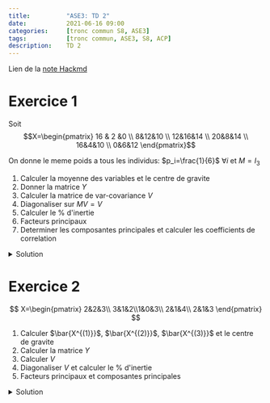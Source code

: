 ```yaml
---
title:          "ASE3: TD 2"
date:           2021-06-16 09:00
categories:     [tronc commun S8, ASE3]
tags:           [tronc commun, ASE3, S8, ACP]
description:    TD 2
---
```

Lien de la [note Hackmd](https://hackmd.io/@lemasymasa/SkAH2b0q_)

# Exercice 1

Soit $$X=\begin{pmatrix} 16 & 2 &0 \\ 8&12&10 \\ 12&16&14 \\ 20&8&14 \\ 16&4&10 \\ 0&6&12 \end{pmatrix}$$

On donne le meme poids a tous les individus: $p_i=\frac{1}{6}$ $\forall i$ et $M=I_3$

1. Calculer la moyenne des variables et le centre de gravite
2. Donner la matrice $Y$
3. Calculer la matrice de var-covariance $V$
4. Diagonaliser sur $MV=V$
5. Calculer le $\%$ d'inertie
6. Facteurs principaux
7. Determiner les composantes principales et calculer les coefficients de correlation 

<details markdown="1">
<summary>Solution</summary>

$$
\begin{aligned}
&\begin{matrix}X^{(1)}&X^{(2)}&X^{(3)}\end{matrix}\\
X=&\begin{pmatrix} 16 & 2 &0 \\ 8&12&10 \\ 12&16&14 \\ 20&8&14 \\ 16&4&10 \\ 0&6&12 \end{pmatrix}
\end{aligned}
$$

1.

$p_i=\frac{1}{6}$ $\forall i=1,2,4,5,6$ poids de chaque individu et $M=I_3$ metrique

**La moyenne des variables:**

$$
\bar X^{(1)}=\sum_{i=1}^6p_iX_i^{(1)} = \frac{1}{6}\sum_{i=1}^6X_i^{(1)}=\frac{72}{6}=12\\
\bar X^{(2)}=\frac{1}{6}\sum_{i=1}^6X_i^{(2)}=\frac{1}{6}\bullet 48=8\\
\bar X^{(3)}=\frac{1}{6}\sum_{i=1}^6X_i^{(3)}=\frac{60}{6}=10
$$

Donc $\bar X^{(1)}=12$, $X^{(2)}=8$, $X^{(3)}=10$.

Le centre de gravite du nuage forme par les 3 individus:

$$
g^T=(12, 8, 10)
$$

2.

**Tableau des donnees centrees $Y$**

$$
y_i^{(j)}=X_i^{(j)}=\bar X^{(j)}\\
Y=\begin{pmatrix}
4&-6&-10\\
-4&4&0\\
0&8&4\\
8&0&4\\
4&-4&0\\
-12&-2&2
\end{pmatrix}
$$

3.

Matrice de var-covariance

$V=Y^TDY$ avec $D=\frac{1}{6}I_6$

$$
\Rightarrow V=\frac{1}{6}Y^TY=\begin{pmatrix}
\frac{128}{3}&-\frac{16}{3}&-\frac{16}{3}\\
-\frac{16}{3}&\frac{68}{3}&\frac{44}{3}\\
-\frac{16}{3}&\frac{44}{3}&\frac{68}{3}
\end{pmatrix}
$$

4.

**Diagonalisation de $MV=V$**

$M=I_3$: metriques de l'espaces des individus

$P_V(\lambda)=det(V-\lambda I_3)$ polynome caracteristiques de $V$

$$
\begin{aligned}
P_v(\lambda)&=\begin{vmatrix}
\frac{128}{3}-\lambda&-\frac{16}{3}&-\frac{16}{3}\\
-\frac{16}{3}&\frac{68}{3}-\lambda&\frac{44}{3}\\
-\frac{16}{3}&\frac{44}{3}&\frac{68}{3}-\lambda
\end{vmatrix}\\
C_1\to C_1&+C_2+C_3\\
P_v(\lambda)&=(32-\lambda)\begin{vmatrix}
1&-\frac{16}{3}&-\frac{16}{3}\\
1&\frac{68}{3}-\lambda&\frac{44}{3}\\
1&\frac{44}{3}&\frac{68}{3}-\lambda
\end{vmatrix}\quad\text{par linearite}\\
L_2\to L_2-L_1&\text{ et }L_3\to L_3-L_1\\
P_v(\lambda)&=(32-\lambda)\begin{vmatrix}
1&-\frac{16}{3}&-\frac{16}{3}\\
0&28-\lambda&20\\
0&20&28-\lambda
\end{vmatrix}\\
&= (32-\lambda)((28-\lambda)^2-(20)^2)\\
&= (32-\lambda)(28\lambda-20)(28-\lambda+20)
\end{aligned}\\
\color{red}{\boxed{P_V(\lambda) = (32-\lambda)(8-\lambda)(48-\lambda)}}
$$

Les valeurs propres de $V$: $\lambda_1=48$, $\lambda_2=32$, $\lambda_3=8$ (ordre decroissant)

5.

**Le $\%$ d'inertie**

- Le $1^{er}$ axe: $\frac{\lambda_1}{\lambda_1+\lambda_2+\lambda_3}=\frac{48}{88}=0,54 = 54\%$
- Le $2^{e}$ axe: $\frac{\lambda_2}{\lambda_1+\lambda_2+\lambda_3}=\frac{32}{88}=0,36=36\%$
- Le $3^{e}$ axe: $\frac{\lambda_3}{\lambda_1+\lambda_2+\lambda_3}=\frac{8}{88}=0,09=9\%$

Le plan factoriel: $\frac{\lambda_1+\lambda_2}{\lambda_1+\lambda_2+\lambda_3}=\frac{80}{88}=90\%$

6.

Les facteurs principaux sont les deux vecteurs propres associes aux valeurs propres $\lambda_1=48$ et $\lambda_2=32$.

$$
E_{48}=Ker(V-48I_3)\\
\forall u=\begin{pmatrix}x \\ y \\ z\end{pmatrix}\in E_{48} \Leftrightarrow (V-48I_3)\begin{pmatrix}x \\ y \\ z\end{pmatrix} = \vec 0\\
\begin{cases}
-\frac{16}{3}x-\frac{16}{3}y-\frac{16}{3}z=0\\
-\frac{16}{3}x - \frac{76}{3}y+\frac{44}{3}z=0\\
-\frac{16}{3}x + \frac{44}{3}-\frac{76}{3}z=0\\
\end{cases}
\Leftrightarrow
\begin{cases}
x+y+z=0\quad(1)\\
-16x-76y+44z=0\quad(2)\\
-16x+44y-76z=0\quad(3)
\end{cases}\\
(2)-(3)\Rightarrow -120y+120z=0\Rightarrow\color{green}{\boxed{y=z}}\\
(1)\Rightarrow\color{green}{\boxed{x=-2z}}\\
E_{48}=Vect(\begin{pmatrix}2 \\ -1 \\ -1\end{pmatrix})\quad\text{Droite vectorielle}\\
u^{(1)}=\frac{1}{\sqrt{4+1+1}}\begin{pmatrix}2 \\ -1 \\ -1\end{pmatrix}=\frac{1}{\sqrt{6}}\begin{pmatrix}2 \\ -1 \\ -1\end{pmatrix}\\
\color{red}{u^{(1)}\text{ est norme}}\\
\Biggr\Vert\begin{pmatrix}2 \\ -1 \\ -1\end{pmatrix}\Biggr\Vert=\sqrt{4+1+1} = \sqrt{6}\\
E_{32}=Ker(V-32I_3)\\
\forall u=\begin{pmatrix}x \\ y \\ z\end{pmatrix}\in E_{32}\Leftrightarrow (V-32I+3)\begin{pmatrix}x \\ y \\ z\end{pmatrix}=\vec 0\\
\begin{cases}
32x-16y-16z=0\quad(1)\\
-16x-28y+44z=0\quad(2)\\
-16x+44y-28z=0\quad(3)
\end{cases}\\
\begin{cases}
(2)-(3)&\Rightarrow\color{green}{\boxed{y=z}}\\
(1)&\Rightarrow\color{green}{\boxed{y=x}}
\end{cases}\\
\color{red}{\boxed{E_{32}=Vect\begin{pmatrix}1 \\ 1 \\ 1\end{pmatrix}\quad\text{Droite}}}\\
u^{(2)}=\frac{1}{\sqrt{3}}\begin{pmatrix}1 \\ 1 \\ 1\end{pmatrix}\quad\text{norme}
$$

<div class="alert alert-success" role="alert" markdown="1">
$(u^{(1)},u^{(2)})$ base orthonormee
</div>

7.

Composantes principales

$$
C^{(i)}=Yu^{(i)}\quad i=1,2
$$

La $1^{ere}$ composante:

$$
\begin{aligned}
C^{(1)}&=Yu^{(1)}=\begin{pmatrix}
4&-6&-10\\
-4&4&0\\
0&8&4\\
8&0&4\\
4&-4&0\\
-12&-2&2
\end{pmatrix}\bullet
\frac{1}{\sqrt{6}}
\begin{pmatrix}
2\\
-1\\
-1
\end{pmatrix}\\
&= \begin{pmatrix}
4\sqrt{6}\\
-2\sqrt{6}\\
-2\sqrt{6}\\
2\sqrt{6}\\
2\sqrt{6}\\
-4\sqrt{6}
\end{pmatrix}\quad\text{variable centree}
\end{aligned}
$$

$$
C^{(2)}=Yu^{(2)}=\begin{pmatrix}
-4\sqrt{3}\\
0\\
4\sqrt{3}\\
4\sqrt{3}\\
0\\
-4\sqrt{3}
\end{pmatrix}\quad\text{variable centree}
$$

<div class="alert alert-warning" role="alert" markdown="1">
**Remarque**
Ces composantes principales contiennent les projections des individus sur les 2 axes factoriels.
</div>


*Calcul des coefficients de correlation*:

$$
\rho(X_1^{(1)}, C^{(1)})=\frac{Cov(X^{(1)},C^{(1)})}{\sigma_{X^{(1)}}\sigma_{C^{(1)}}}\\
Cov(X^{(1)},C^{(1)})=<y^{(1)},C^{(1)}>={y^{(1)}}^TD.C^{(1)}\quad\text{produit scalaire de l'espace des variables}\\
D=\frac{1}{6}I_6\quad\text{Metriques dans l'espace des variables}\\
\color{green}{\boxed{Cov(X^{(1)},C^{(1)}) = \frac{1}{6}{y^{(1)}}^TC^{(1)}}}
$$

$$
\begin{aligned}
Cov(X^{(1)},C^{(1)})&=\frac{1}{6}(16\sqrt{6}+8\sqrt{6}+16\sqrt{6}+8\sqrt{6}+48\sqrt{6})\\
&= \frac{96\sqrt{6}}{6}=\color{green}{\boxed{16\sqrt{6}}}
\end{aligned}\\
\sigma_{X^{(1)}} = \sqrt{V(X^{(1)})} = \sqrt{\frac{128}{3}}\\
\begin{aligned}
\sigma_{C^{(1)}}=\Vert C^{(1)}\Vert&=\sqrt{<C^{(1)},C^{(1)}>}\\
&= \sqrt{\frac{1}{6}(96+24+24+24+24+96)}\\
&=\color{green}{\boxed{4\sqrt{3}}}
\end{aligned}\\
\rho(X^{(1)}, C^{(1)}) =\frac{16\sqrt{6}}{\sqrt{\frac{128}{3}}\bullet 4\sqrt{3}} = \color{green}{\boxed{\frac{\sqrt{3}}{2}}}
$$

**Tableau des correlations:**

||$C^{(1)}$|$C^{(2)}$|
|-|-|-|
|$X^{(1)}$|$\frac{\sqrt{3}}{2}=0,87$|$\frac{1}{2}=0,5$|
|$X^{(2)}$|$-\sqrt{\frac{6}{17}}=-0,59$|$\frac{2\sqrt{34}}{17}=0,69$|
|$X^{(3)}$|$-0,59$|$0,69$|

</details>

# Exercice 2

$$
X=\begin{pmatrix}
2&2&3\\
3&1&2\\1&0&3\\
2&1&4\\
2&1&3
\end{pmatrix}
$$

1. Calculer $\bar{X^{(1)}}$, $\bar{X^{(2)}}$, $\bar{X^{(3)}}$ et le centre de gravite
2. Calculer la matrice $Y$
3. Calculer $V$
4. Diagonaliser $V$ et calculer le $\%$ d'inertie
5. Facteurs principaux et composantes principales

<details markdown="1">
<summary>Solution</summary>

1.

$$
P_i=\frac{1}{5}\quad\forall i\\
\bar{X^{(1)}}=2, \bar{X^{(2)}}=1, \bar{X^{(2)}}=3\\
g^T=(2,1,3)
$$

2.

$$
Y=\begin{pmatrix}
0 &1&0\\
1&0&-1\\
-1&-1&0\\
0&0&1\\
0&0&0
\end{pmatrix}
$$

3.

$$
V = Y^TDY\\
D = \frac{1}{5}I_5\\
\begin{aligned}
V &= \frac{1}{5}Y^TY\\
&=\frac{1}{5}\begin{pmatrix}
2&1&-1\\
1&2&0\\
-1&0&2
\end{pmatrix}
\end{aligned}\\
\begin{aligned}
P_{Y^TY}(\lambda)&=\begin{vmatrix}
2-\lambda &1&-1\\
1 &2-\lambda&0\\
-1&0&2-\lambda
\end{vmatrix}\quad C_2\to C_2+C_3\\
&=\begin{vmatrix}
2-\lambda &0&-1\\
1 &2-\lambda&0\\
-1&2-\lambda&2-\lambda
\end{vmatrix}\quad L_2\to L_3-L_2\\
&= \begin{vmatrix}
2-\lambda &0&-1\\
1 &2-\lambda&0\\
-2&0&2-\lambda
\end{vmatrix}\\
&= (2-\lambda)((2-\lambda)^2-2)\\
&=(2-\lambda)(2-\lambda-\sqrt{2})(2-\lambda+\sqrt{2})\\
\end{aligned}\\
\begin{cases}
\Gamma_1 = 2+\sqrt{2}\\
\Gamma_2 = 2\\
\Gamma_3=2-\sqrt{2}
\end{cases}\Rightarrow
\begin{cases}
\lambda_1=\frac{2+\sqrt{2}}{5}\\
\lambda_2 = \frac{2}{5}\\
\lambda_3 = \frac{2-\sqrt{2}}{5}
\end{cases}
$$

$$
\%\quad\frac{\lambda_1+\lambda_2}{\lambda_1+\lambda_2+\lambda_3} = ?
$$

**Facteurs principaux:**

$$
E_{2+\sqrt{2}}=Ker(Y^TY-(2+\sqrt{2})I) = Vect\begin{pmatrix}-\sqrt{2} \\ -1 \\ 1\end{pmatrix}\\
\color{green}{\boxed{u^{(1)}=\frac{1}{\sqrt{4}}\begin{pmatrix}-\sqrt{2} \\ -1 \\1\end{pmatrix} = \frac{1}{2}\begin{pmatrix}-\sqrt{2} \\ -1 \\1\end{pmatrix}}}\\
\%\quad\frac{\lambda_1+\lambda_2}{\lambda_1+\lambda_2+\lambda_3} = 90\%\quad\text{(inertie maximale)}\\
E_2=Ker(Y^TY-2I_3)=Vect\begin{pmatrix}0 \\ 1 \\1\end{pmatrix}\\
\color{green}{\boxed{u^{(2)}=\frac{1}{\sqrt{2}}\begin{pmatrix}0 \\ 1 \\1\end{pmatrix}}}
$$

**Composantes principales:**

$$
C^{(1)}=Yu^{(1)}=\begin{pmatrix}
-\frac{1}{2}\\
-\frac{\sqrt{2}}{2}-\frac{1}{2}\\
\frac{\sqrt{2}}{2}+\frac{1}{2}\\
\frac{1}{2}\\
0
\end{pmatrix}\quad\text{centrees}\\
C^{(1)}=Yu^{(1)}=\begin{pmatrix}
\frac{1}{\sqrt{2}}\\
-\frac{1}{\sqrt{2}}
-\frac{1}{\sqrt{2}}
\frac{1}{\sqrt{2}}
0
\end{pmatrix}
$$

</details>
